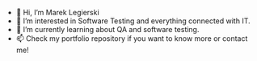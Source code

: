 - 👋 Hi, I’m Marek Legierski
- 👀 I’m interested in Software Testing and everything connected with IT.
- 🌱 I’m currently learning about QA and software testing.
- 📫 Check my portfolio repository if you want to know more or contact me! 

